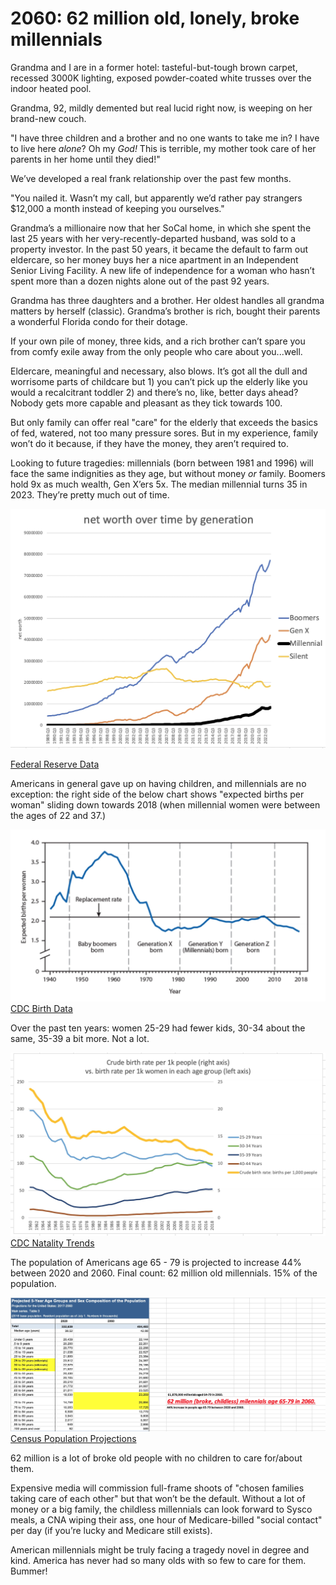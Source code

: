 # 2060: 62 million old, lonely, broke millennials

Grandma and I are in a former hotel: tasteful-but-tough brown carpet, recessed 3000K lighting, exposed powder-coated white trusses over the indoor heated pool.


Grandma, 92, mildly demented but real lucid right now, is weeping on her brand-new couch.


"I have three children and a brother and no one wants to take me in? I have to live here *alone*? Oh my *God!* This is terrible, my mother took care of her parents in her home until they died!"


We’ve developed a real frank relationship over the past few months.


"You nailed it. Wasn’t my call, but apparently we’d rather pay strangers $12,000 a month instead of keeping you ourselves."


Grandma’s a millionaire now that her SoCal home, in which she spent the last 25 years with her very-recently-departed husband, was sold to a property investor. In the past 50 years, it became the default to farm out eldercare, so her money buys her a nice apartment in an Independent Senior Living Facility. A new life of independence for a woman who hasn’t spent more than a dozen nights alone out of the past 92 years.


Grandma has three daughters and a brother. Her oldest handles all grandma matters by herself (classic). Grandma’s brother is rich, bought their parents a wonderful Florida condo for their dotage.


If your own pile of money, three kids, and a rich brother can’t spare you from comfy exile away from the only people who care about you...well.


Eldercare, meaningful and necessary, also blows. It’s got all the dull and worrisome parts of childcare but 1) you can’t pick up the elderly like you would a recalcitrant toddler 2) and there’s no, like, better days ahead? Nobody gets more capable and pleasant as they tick towards 100.


But only family can offer real "care" for the elderly that exceeds the basics of fed, watered, not too many pressure sores. But in my experience, family won’t do it because, if they have the money, they aren’t required to.


Looking to future tragedies: millennials (born between 1981 and 1996) will face the same indignities as they age, but without money *or* family. Boomers hold 9x as much wealth, Gen X’ers 5x. The median millennial turns 35 in 2023. They’re pretty much out of time.

![Federal Reserve Data showing wealth distribution across generations](../images/millenials1.webp)

[Federal Reserve Data](https://www.federalreserve.gov/releases/z1/dataviz/dfa/distribute/table/#quarter:119;series:Net%20worth;demographic:generation;population:all;units:levels)


Americans in general gave up on having children, and millennials are no exception: the right side of the below chart shows "expected births per woman" sliding down towards 2018 (when millennial women were between the ages of 22 and 37.)

![Birth data](../images/millenials2.webp)
[CDC Birth Data](https://www.cdc.gov/mmwr/volumes/69/wr/mm6901a5.htm)


Over the past ten years: women 25-29 had fewer kids, 30-34 about the same, 35-39 a bit more. Not a lot.

![Birth data](../images/millenials3.webp)
[CDC Natality Trends](https://data.cdc.gov/NCHS/NCHS-Birth-Rates-for-Females-by-Age-Group-United-S/yt7u-eiyg)


The population of Americans age 65 - 79 is projected to increase 44% between 2020 and 2060. Final count: 62 million old millennials. 15% of the population.

![Age data](../images/millenials4.webp)
[Census Population Projections](https://www.census.gov/data/tables/2017/demo/popproj/2017-summary-tables.html)


62 million is a lot of broke old people with no children to care for/about them.


Expensive media will commission full-frame shoots of "chosen families taking care of each other" but that won’t be the default. Without a lot of money or a big family, the childless millennials can look forward to Sysco meals, a CNA wiping their ass, one hour of Medicare-billed "social contact" per day (if you’re lucky and Medicare still exists).


American millennials might be truly facing a tragedy novel in degree and kind. America has never had so many olds with so few to care for them. Bummer!

